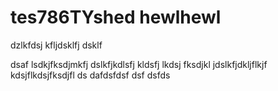 # tes786TYshed hewlhewl


dzlkfdsj kfljdsklfj dsklf


dsaf lsdkjfksdjmkfj dslkfjkdlsfj kldsfj lkdsj fksdjkl jdslkfjdkljflkjf kdsjflkdsjfksdjfl ds
 dafdsfdsf dsf dsfds 